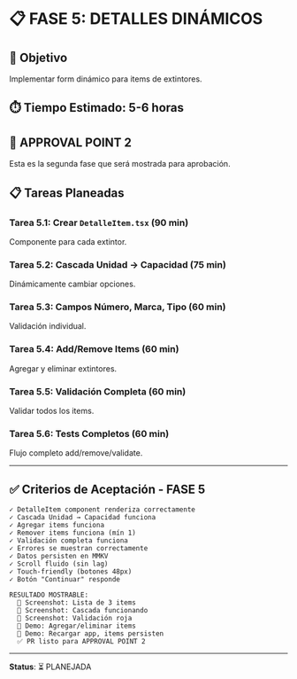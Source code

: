 # 📋 FASE 5: DETALLES DINÁMICOS

## 🎯 Objetivo
Implementar form dinámico para items de extintores.

## ⏱️ Tiempo Estimado: 5-6 horas

## 🔴 APPROVAL POINT 2

Esta es la segunda fase que será mostrada para aprobación.

## 📋 Tareas Planeadas

### Tarea 5.1: Crear `DetalleItem.tsx` (90 min)
Componente para cada extintor.

### Tarea 5.2: Cascada Unidad → Capacidad (75 min)
Dinámicamente cambiar opciones.

### Tarea 5.3: Campos Número, Marca, Tipo (60 min)
Validación individual.

### Tarea 5.4: Add/Remove Items (60 min)
Agregar y eliminar extintores.

### Tarea 5.5: Validación Completa (60 min)
Validar todos los items.

### Tarea 5.6: Tests Completos (60 min)
Flujo completo add/remove/validate.

---

## ✅ Criterios de Aceptación - FASE 5

```
✓ DetalleItem component renderiza correctamente
✓ Cascada Unidad → Capacidad funciona
✓ Agregar items funciona
✓ Remover items funciona (mín 1)
✓ Validación completa funciona
✓ Errores se muestran correctamente
✓ Datos persisten en MMKV
✓ Scroll fluido (sin lag)
✓ Touch-friendly (botones 48px)
✓ Botón "Continuar" responde

RESULTADO MOSTRABLE:
  📸 Screenshot: Lista de 3 items
  📸 Screenshot: Cascada funcionando
  📸 Screenshot: Validación roja
  📸 Demo: Agregar/eliminar items
  📸 Demo: Recargar app, items persisten
  ✅ PR listo para APPROVAL POINT 2
```

---

**Status**: ⏳ PLANEJADA
